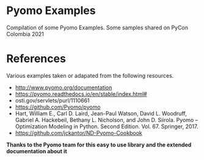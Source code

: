 # Pyomo Examples
Compilation of some Pyomo Examples.
Some samples shared on PyCon Colombia 2021

# References
Various examples taken or adapated from the following resources.
- http://www.pyomo.org/documentation
- https://pyomo.readthedocs.io/en/stable/index.html#
- osti.gov/servlets/purl/1110661
- https://github.com/Pyomo/pyomo
- Hart, William E., Carl D. Laird, Jean-Paul Watson, David L. Woodruff, Gabriel A. Hackebeil, Bethany L. Nicholson, and John D. Siirola. Pyomo – Optimization Modeling in Python. Second Edition.  Vol. 67. Springer, 2017.
- https://github.com/jckantor/ND-Pyomo-Cookbook

**Thanks to the Pyomo team for this easy to use library and the extended documentation about it**
